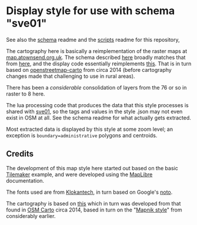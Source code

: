 # Display style for use with schema "sve01"

See also the [schema](https://github.com/SomeoneElseOSM/SomeoneElse-vector-extract/blob/main/resources/README_sve01.md) readme and the [scripts](https://github.com/SomeoneElseOSM/SomeoneElse-vector-web-display/blob/main/README.md) readme for this repository,

The cartography here is basically a reimplementation of the raster maps at [map.atownsend.org.uk](https://map.atownsend.org.uk/).  The schema described [here](https://github.com/SomeoneElseOSM/SomeoneElse-vector-extract/blob/main/resources/README_sve01.md) broadly matches that from [here](https://github.com/SomeoneElseOSM/SomeoneElse-style), and the display code essentially reimplements [this](https://github.com/SomeoneElseOSM/openstreetmap-carto-AJT).  That is in turn based on [openstreetmap-carto](https://github.com/gravitystorm/openstreetmap-carto) from circa 2014 (before cartography changes made that challenging to use in rural areas).

There has been a _considerable_ consolidation of layers from the 76 or so in raster to 8 here.

The lua processing code that produces the data that this style processes is shared with [sve01](https://github.com/SomeoneElseOSM/SomeoneElse-vector-extract/blob/main/resources/), so the tags and values in the style .json may not even exist in OSM at all.  See the schema readme for what actually gets extracted.

Most extracted data is displayed by this style at some zoom level; an exception is `boundary=administrative` polygons and centroids.

## Credits

The development of this map style here started out based on the basic [Tilemaker](https://github.com/systemed/tilemaker/tree/master/server/static) example, and were developed using the [MapLibre](https://maplibre.org/maplibre-style-spec/) documentation.  

The fonts used are from [Klokantech](https://github.com/klokantech/klokantech-gl-fonts), in turn based on Google's [noto](https://fonts.google.com/noto).

The cartography is based on [this](https://map.atownsend.org.uk/maps/map/map.html) which in turn was developed from that found in [OSM Carto](https://wiki.openstreetmap.org/wiki/OpenStreetMap_Carto#Forks_and_independent_deployments) circa 2014, based in turn on the "[Mapnik style](https://github.com/openstreetmap/mapnik-stylesheets)" from considerably earlier.
